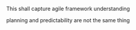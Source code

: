 This shall capture agile framework understanding

planning and predictability are not the same thing
